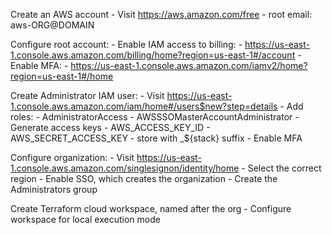 Create an AWS account
    - Visit https://aws.amazon.com/free
        - root email: aws-ORG@DOMAIN

Configure root account:
    - Enable IAM access to billing:
        - https://us-east-1.console.aws.amazon.com/billing/home?region=us-east-1#/account
    - Enable MFA:
        - https://us-east-1.console.aws.amazon.com/iamv2/home?region=us-east-1#/home

Create Administrator IAM user:
    - Visit https://us-east-1.console.aws.amazon.com/iam/home#/users$new?step=details
    - Add roles:
        - AdministratorAccess
        - AWSSSOMasterAccountAdministrator
    - Generate access keys
        - AWS_ACCESS_KEY_ID
        - AWS_SECRET_ACCESS_KEY
        - store with _${stack} suffix
    - Enable MFA

Configure organization:
    - Visit https://us-east-1.console.aws.amazon.com/singlesignon/identity/home
        - Select the correct region
        - Enable SSO, which creates the organization
    - Create the Administrators group

Create Terraform cloud workspace, named after the org
    - Configure workspace for local execution mode
